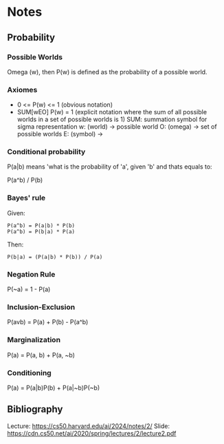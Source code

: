 # Notes

## Probability

### Possible Worlds

Omega (w), then P(w) is defined as the probability of a possible world.

### Axiomes

* 0 <= P(w) <= 1 (obvious notation)
* SUM[wEO] P(w) = 1 (explicit notation where the sum of all possible worlds in a set of possible worlds is 1)
SUM: summation symbol for sigma representation
    w: (world) -> possible world
    O: (omega) -> set of possible worlds
    E: (symbol) -> <are in>

### Conditional probability

P(a|b) means 'what is the probability of 'a', given 'b' and thats equals to:

P(a^b) / P(b)

### Bayes' rule

Given:
    
    P(a^b) = P(a|b) * P(b)
    P(a^b) = P(b|a) * P(a)

Then:
    
    P(b|a) = (P(a|b) * P(b)) / P(a)

### Negation Rule

P(~a) = 1 - P(a)

### Inclusion-Exclusion

P(avb) = P(a) + P(b) - P(a^b)

### Marginalization

P(a) = P(a, b) + P(a, ~b)

### Conditioning

P(a) = P(a|b)P(b) + P(a|~b)P(~b)

## Bibliography
Lecture: https://cs50.harvard.edu/ai/2024/notes/2/
Slide: https://cdn.cs50.net/ai/2020/spring/lectures/2/lecture2.pdf
